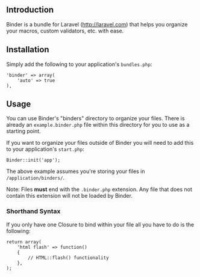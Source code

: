 ## Introduction

Binder is a bundle for Laravel (http://laravel.com) that helps you organize your macros, custom validators, etc. with ease.

## Installation

Simply add the following to your application's `bundles.php`:

```
'binder' => array(
    'auto' => true
),
```

## Usage

You can use Binder's "binders" directory to organize your files. There is already an `example.binder.php` file within this directory for you to use as a starting point.

If you want to organize your files outside of Binder you will need to add this to your application's `start.php`:

```
Binder::init('app');
```

The above example assumes you're storing your files in `/application/binders/`.

Note: Files **must** end with the `.binder.php` extension. Any file that does not contain this extension will not be loaded by Binder.

### Shorthand Syntax

If you only have one Closure to bind within your file all you have to do is the following:

```
return array(
	'html flash' => function()
	{
		// HTML::flash() functionality
	},
);
```
